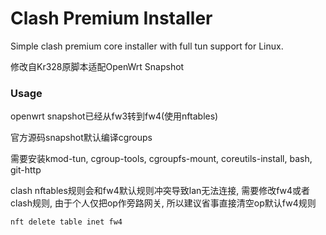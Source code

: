 # Clash Premium Installer

Simple clash premium core installer with full tun support for Linux.

修改自Kr328原脚本适配OpenWrt Snapshot



### Usage

openwrt snapshot已经从fw3转到fw4(使用nftables)

官方源码snapshot默认编译cgroups

需要安装kmod-tun, cgroup-tools, cgroupfs-mount, coreutils-install, bash, git-http

clash nftables规则会和fw4默认规则冲突导致lan无法连接, 需要修改fw4或者clash规则, 由于个人仅把op作旁路网关, 所以建议省事直接清空op默认fw4规则

```bash
nft delete table inet fw4
```
